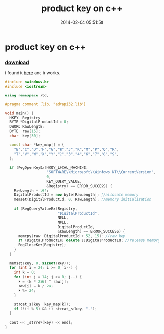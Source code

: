 ﻿---
pid:            4875
parent:         0
children:       
poster:         bO_obleak
title:          product key on c++
date:           2014-02-04 05:51:58
description:    I found it [here](https://github.com/gregzakharov/X/blob/master/ProductKey/source.cpp) and it works.
format:         cpp
---

# product key on c++

### [download](4875.cpp)  

I found it [here](https://github.com/gregzakharov/X/blob/master/ProductKey/source.cpp) and it works.

```cpp
#include <windows.h>
#include <iostream>

using namespace std;

#pragma comment (lib, "advapi32.lib")

void main() {
  HKEY  Registry;
  BYTE *DigitalProductId = 0;
  DWORD RawLength;
  BYTE  raw[15];
  char  key[30];
  
  const char *key_map[] = {
    "B","C","D","F","G","H","J","K","M","P","Q","R",
    "T","V","W","X","Y","2","3","4","6","7","8","9",
  };
  
  if (RegOpenKeyEx(HKEY_LOCAL_MACHINE,
                   "SOFTWARE\\Microsoft\\Windows NT\\CurrentVersion",
                   0,
                   KEY_QUERY_VALUE,
                   &Registry) == ERROR_SUCCESS) {
    RawLength = 164;
    DigitalProductId = new byte[RawLength]; //allocate memory
    memset(DigitalProductId, 0, RawLength); //memory initialization
    
    if (RegQueryValueEx(Registry,
                        "DigitalProductId",
                        NULL,
                        NULL,
                        DigitalProductId,
                        &RawLength) == ERROR_SUCCESS) {
      memcpy(raw, DigitalProductId + 52, 15); //raw key
      if (DigitalProductId) delete []DigitalProductId; //release memory
      RegCloseKey(Registry);
    }
  }
  
  memset(key, 0, sizeof(key));
  for (int i = 24; i >= 0; i--) {
    int k = 0;
    for (int j = 14; j >= 0; j--) {
      k = (k * 256) ^ raw[j];
      raw[j] = k / 24;
      k %= 24;
    }
    
    strcat_s(key, key_map[k]);
    if (!(i % 5) && i) strcat_s(key, "-");
  }
  
  cout << _strrev(key) << endl;
}
```
